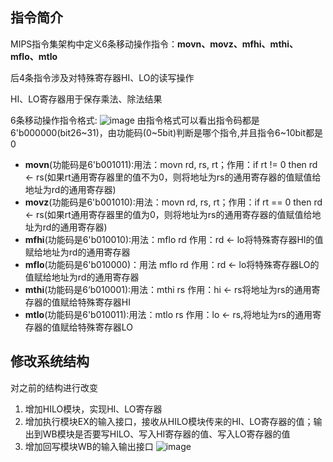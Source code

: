 ## 指令简介
MIPS指令集架构中定义6条移动操作指令：**movn、movz、mfhi、mthi、mflo、mtlo**

后4条指令涉及对特殊寄存器HI、LO的读写操作

HI、LO寄存器用于保存乘法、除法结果

6条移动操作指令格式:
![image](https://github.com/zach0zhang/Single_instruction_cycle_OpenMIPS/blob/master/move/md_images/res_move.png)
由指令格式可以看出指令码都是6'b000000(bit26\~31)，由功能码(0\~5bit)判断是哪个指令,并且指令6~10bit都是0
- **movn**(功能码是6'b001011):用法：movn rd, rs, rt；作用：if rt != 0 then rd <- rs(如果rt通用寄存器里的值不为0，则将地址为rs的通用寄存器的值赋值给地址为rd的通用寄存器)
- **movz**(功能码是6'b001010):用法：movn rd, rs, rt；作用：if rt == 0 then rd <- rs(如果rt通用寄存器里的值为0，则将地址为rs的通用寄存器的值赋值给地址为rd的通用寄存器)
- **mfhi**(功能码是6'b010010):用法：mflo rd 作用：rd <- lo将特殊寄存器HI的值赋给地址为rd的通用寄存器
- **mflo**(功能码是6'b010000)：用法 mflo rd 作用：rd <- lo将特殊寄存器LO的值赋给地址为rd的通用寄存器
- **mthi**(功能码是6‘b010001):用法：mthi rs 作用：hi <- rs将地址为rs的通用寄存器的值赋给特殊寄存器HI
- **mtlo**(功能码是6'b010011):用法：mtlo rs 作用：lo <- rs,将地址为rs的通用寄存器的值赋给特殊寄存器LO
## 修改系统结构
对之前的结构进行改变
1. 增加HILO模块，实现HI、LO寄存器
2. 增加执行模块EX的输入接口，接收从HILO模块传来的HI、LO寄存器的值；输出到WB模块是否要写HILO、写入HI寄存器的值、写入LO寄存器的值
3. 增加回写模块WB的输入输出接口
![image](https://github.com/zach0zhang/Single_instruction_cycle_OpenMIPS/blob/master/move/md_images/move_struct.png)